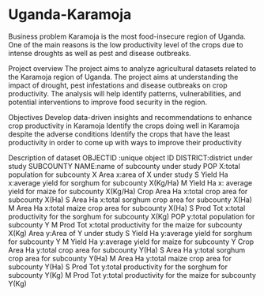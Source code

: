 # Uganda-Karamoja
Business problem
Karamoja is the most food-insecure region of Uganda. One of the main reasons is the low productivity level of the crops due to intense droughts as well as pest and disease outbreaks.

Project overview
The project aims to analyze agricultural datasets related to the Karamoja region of Uganda. The project aims at understanding the impact of drought, pest infestations and disease outbreaks on crop productivity. The analysis will help identify patterns, vulnerabilities, and potential interventions to improve food security in the region.

Objectives
Develop data-driven insights and recommendations to enhance crop productivity in Karamoja
Identify the crops doing well in Karamoja despite the adverse conditions
Identify the crops that have the least productivity in order to come up with ways to improve their productivity

Description of dataset
OBJECTID :unique object ID
DISTRICT:district under study
SUBCOUNTY NAME:name of subcounty under study
POP X:total population for subcounty X
Area x:area of X under study
S Yield Ha x:average yield for sorghum for subcounty X(Kg/Ha)
M Yield Ha x: average yield for maize for subcounty X(Kg/Ha)
Crop Area Ha x:total crop area for subcounty X(Ha)
S Area Ha x:total sorghum crop area for subcounty X(Ha)
M Area Ha x:total maize crop area for subcounty X(Ha)
S Prod Tot x:total productivity for the sorghum for subcounty X(Kg)
POP y:total population for subcounty Y
M Prod Tot x:total productivity for the maize for subcounty X(Kg)
Area y:Area of Y under study
S Yield Ha y:average yield for sorghum for subcounty Y
M Yield Ha y:average yield for maize for subcounty Y
Crop Area Ha y:total crop area for subcounty Y(Ha)
S Area Ha y:total sorghum crop area for subcounty Y(Ha)
M Area Ha y:total maize crop area for subcounty Y(Ha)
S Prod Tot y:total productivity for the sorghum for subcounty Y(Kg)
M Prod Tot y:total productivity for the maize for subcounty Y(Kg)
